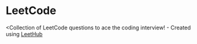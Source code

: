 # LeetCode
<Collection of LeetCode questions to ace the coding interview! - Created using [LeetHub](https://github.com/QasimWani/LeetHub)

